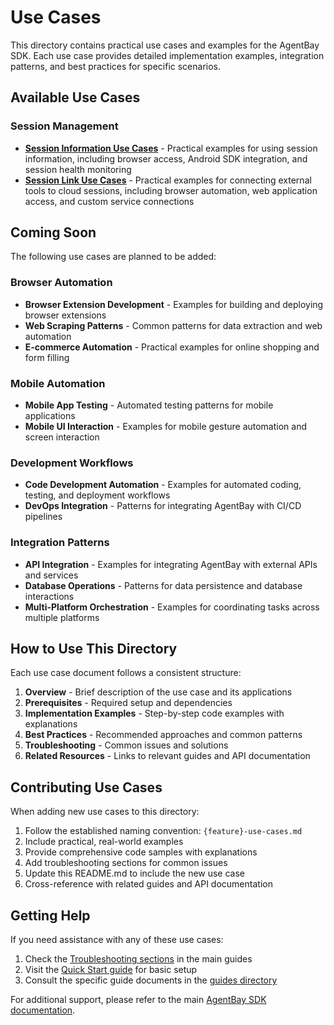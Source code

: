 # Use Cases

This directory contains practical use cases and examples for the AgentBay SDK. Each use case provides detailed implementation examples, integration patterns, and best practices for specific scenarios.

## Available Use Cases

### Session Management

- **[Session Information Use Cases](session-info-use-cases.md)** - Practical examples for using session information, including browser access, Android SDK integration, and session health monitoring
- **[Session Link Use Cases](session-link-use-cases.md)** - Practical examples for connecting external tools to cloud sessions, including browser automation, web application access, and custom service connections

## Coming Soon

The following use cases are planned to be added:

### Browser Automation
- **Browser Extension Development** - Examples for building and deploying browser extensions
- **Web Scraping Patterns** - Common patterns for data extraction and web automation
- **E-commerce Automation** - Practical examples for online shopping and form filling

### Mobile Automation  
- **Mobile App Testing** - Automated testing patterns for mobile applications
- **Mobile UI Interaction** - Examples for mobile gesture automation and screen interaction

### Development Workflows
- **Code Development Automation** - Examples for automated coding, testing, and deployment workflows
- **DevOps Integration** - Patterns for integrating AgentBay with CI/CD pipelines

### Integration Patterns
- **API Integration** - Examples for integrating AgentBay with external APIs and services
- **Database Operations** - Patterns for data persistence and database interactions
- **Multi-Platform Orchestration** - Examples for coordinating tasks across multiple platforms

## How to Use This Directory

Each use case document follows a consistent structure:

1. **Overview** - Brief description of the use case and its applications
2. **Prerequisites** - Required setup and dependencies
3. **Implementation Examples** - Step-by-step code examples with explanations
4. **Best Practices** - Recommended approaches and common patterns
5. **Troubleshooting** - Common issues and solutions
6. **Related Resources** - Links to relevant guides and API documentation

## Contributing Use Cases

When adding new use cases to this directory:

1. Follow the established naming convention: `{feature}-use-cases.md`
2. Include practical, real-world examples
3. Provide comprehensive code samples with explanations
4. Add troubleshooting sections for common issues
5. Update this README.md to include the new use case
6. Cross-reference with related guides and API documentation

## Getting Help

If you need assistance with any of these use cases:

1. Check the [Troubleshooting sections](../guides/README.md#troubleshooting) in the main guides
2. Visit the [Quick Start guide](../../../quickstart/README.md) for basic setup
3. Consult the specific guide documents in the [guides directory](../guides)

For additional support, please refer to the main [AgentBay SDK documentation](../../README.md).
